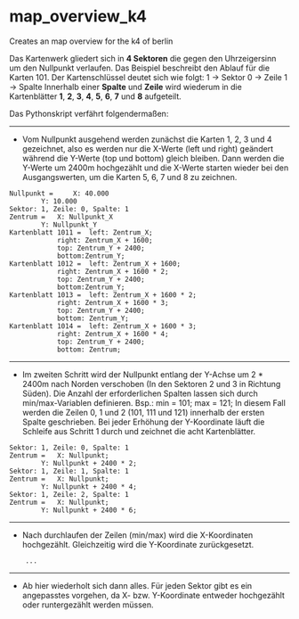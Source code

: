 # map_overview_k4
Creates an map overview for the k4 of berlin  

Das Kartenwerk gliedert sich in __4 Sektoren__ die gegen den  Uhrzeigersinn um den Nullpunkt verlaufen. Das Beispiel beschreibt den Ablauf für die Karten 101. Der Kartenschlüssel deutet sich wie folgt:
1 -> Sektor
0 -> Zeile
1 -> Spalte
Innerhalb einer __Spalte__ und __Zeile__ wird wiederum in die Kartenblätter __1__, __2__, __3__, __4__, __5__, __6__, __7__ und __8__ aufgeteilt.  

Das Pythonskript verfährt folgendermaßen:

--------------------------------------------------------------
* Vom Nullpunkt ausgehend werden zunächst die Karten 1, 2, 3 und 4 gezeichnet, also es werden nur die X-Werte (left und right) geändert während die Y-Werte (top und bottom) gleich bleiben. Dann werden die Y-Werte um 2400m hochgezählt und die X-Werte starten wieder bei den Ausgangswerten, um die Karten 5, 6, 7 und 8 zu zeichnen.

```
Nullpunkt = 	X: 40.000
		Y: 10.000
Sektor: 1, Zeile: 0, Spalte: 1
Zentrum = 	X: Nullpunkt_X
		Y: Nullpunkt_Y
Kartenblatt 1011 = 	left: Zentrum_X;
			right: Zentrum_X + 1600;
			top: Zentrum_Y + 2400;			
			bottom:Zentrum_Y;
Kartenblatt 1012 = 	left: Zentrum_X + 1600;
			right: Zentrum_X + 1600 * 2;
			top: Zentrum_Y + 2400;			
			bottom:Zentrum_Y; 
Kartenblatt 1013 = 	left: Zentrum_X + 1600 * 2;
			right: Zentrum_X + 1600 * 3;
			top: Zentrum_Y + 2400;
			bottom: Zentrum_Y;
Kartenblatt 1014 = 	left: Zentrum_X + 1600 * 3;
			right: Zentrum_X + 1600 * 4;
			top: Zentrum_Y + 2400;
			bottom: Zentrum;
```

--------------------------------------------------------------
* Im zweiten Schritt wird der Nullpunkt entlang der Y-Achse um 2 * 2400m nach Norden verschoben (In den Sektoren 2 und 3 in Richtung Süden). Die Anzahl der erforderlichen Spalten lassen sich durch min/max-Variablen definieren. Bsp.: min = 101; max = 121; In diesem Fall werden die Zeilen 0, 1 und 2 (101, 111 und 121) innerhalb der ersten Spalte geschrieben. Bei jeder Erhöhung der Y-Koordinate läuft die Schleife aus Schritt 1 durch und zeichnet die acht Kartenblätter.
```
Sektor: 1, Zeile: 0, Spalte: 1
Zentrum = 	X: Nullpunkt; 
		Y: Nullpunkt + 2400 * 2;
Sektor: 1, Zeile: 1, Spalte: 1
Zentrum = 	X: Nullpunkt; 
		Y: Nullpunkt + 2400 * 4;
Sektor: 1, Zeile: 2, Spalte: 1
Zentrum = 	X: Nullpunkt; 
		Y: Nullpunkt + 2400 * 6;
```
--------------------------------------------------------------
* Nach durchlaufen der Zeilen (min/max) wird die X-Koordinaten hochgezählt. Gleichzeitig wird die Y-Koordinate zurückgesetzt.
```
	...	
```
--------------------------------------------------------------
* Ab hier wiederholt sich dann alles. Für jeden Sektor gibt es ein angepasstes vorgehen, da X- bzw. Y-Koordinate entweder hochgezählt oder runtergezählt werden müssen.


